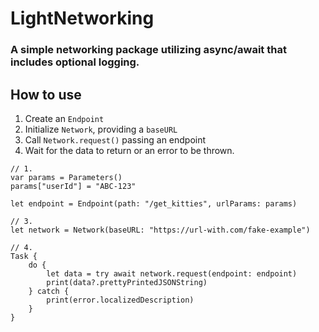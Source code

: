 # LightNetworking

### A simple networking package utilizing async/await that includes optional logging.

## How to use
1. Create an `Endpoint`
2. Initialize `Network`, providing a `baseURL`
3. Call `Network.request()` passing an endpoint
4. Wait for the data to return or an error to be thrown.

```
// 1.
var params = Parameters()
params["userId"] = "ABC-123"

let endpoint = Endpoint(path: "/get_kitties", urlParams: params)

// 3.
let network = Network(baseURL: "https://url-with.com/fake-example")

// 4.
Task {
    do {
        let data = try await network.request(endpoint: endpoint)
        print(data?.prettyPrintedJSONString)
    } catch {
        print(error.localizedDescription)
    }
}
```
